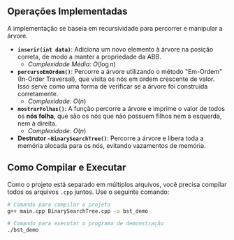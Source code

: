 ## Operações Implementadas

A implementação se baseia em recursividade para percorrer e manipular a árvore.

* **`inserir(int data)`**: Adiciona um novo elemento à árvore na posição correta, de modo a manter a propriedade da ABB.
    * *Complexidade Média:* $O(\log n)$
* **`percursoEmOrdem()`**: Percorre a árvore utilizando o método "Em-Ordem" (In-Order Traversal), que visita os nós em ordem crescente de valor. Isso serve como uma forma de verificar se a árvore foi construída corretamente.
    * *Complexidade:* $O(n)$
* **`mostrarFolhas()`**:  A função percorre a árvore e imprime o valor de todos os **nós folha**, que são os nós que não possuem filhos nem à esquerda, nem à direita.
    * *Complexidade:* $O(n)$
* **Destrutor `~BinarySearchTree()`**: Percorre a árvore e libera toda a memória alocada para os nós, evitando vazamentos de memória.

## Como Compilar e Executar

Como o projeto está separado em múltiplos arquivos, você precisa compilar todos os arquivos `.cpp` juntos. Use o seguinte comando:

```bash
# Comando para compilar o projeto
g++ main.cpp BinarySearchTree.cpp -o bst_demo

# Comando para executar o programa de demonstração
./bst_demo
